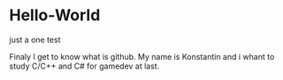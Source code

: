 # Hello-World
just a one test

Finaly I get to know what is github.
My name is Konstantin and i whant to study C/C++ and C# for gamedev at last.
